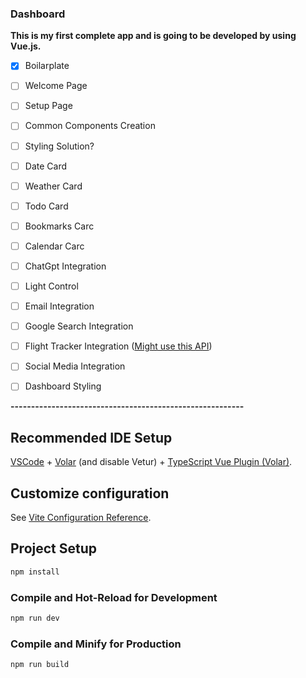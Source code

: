 ### Dashboard

**This is my first complete app and is going to be developed by using Vue.js.**

- [x] Boilarplate
- [ ] Welcome Page
- [ ] Setup Page
- [ ] Common Components Creation
- [ ] Styling Solution?
- [ ] Date Card
- [ ] Weather Card
- [ ] Todo Card
- [ ] Bookmarks Carc
- [ ] Calendar Carc
- [ ] ChatGpt Integration
- [ ] Light Control
- [ ] Email Integration
- [ ] Google Search Integration
- [ ] Flight Tracker Integration ([Might use this API](https://aviationstack.com/))
- [ ] Social Media Integration
- [ ] Dashboard Styling


**---------------------------------------------------------**

## Recommended IDE Setup
[VSCode](https://code.visualstudio.com/) + [Volar](https://marketplace.visualstudio.com/items?itemName=Vue.volar) (and disable Vetur) + [TypeScript Vue Plugin (Volar)](https://marketplace.visualstudio.com/items?itemName=Vue.vscode-typescript-vue-plugin).

## Customize configuration

See [Vite Configuration Reference](https://vitejs.dev/config/).

## Project Setup

```sh
npm install
```

### Compile and Hot-Reload for Development

```sh
npm run dev
```

### Compile and Minify for Production

```sh
npm run build
```
